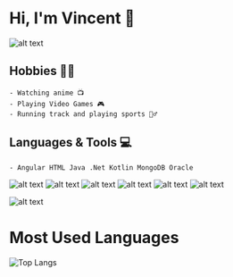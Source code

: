 # Hi, I'm Vincent 👋

![alt text](https://i.gifer.com/origin/da/dae1034cb948457274a7aed2a2f65f59_w200.gif "Naruto")

## Hobbies 🐱‍🏍
    - Watching anime 📺
    - Playing Video Games 🎮
    - Running track and playing sports 🏃‍♂️
## Languages & Tools 💻
    - Angular HTML Java .Net Kotlin MongoDB Oracle 
![alt text](https://angular.io/assets/images/logos/angularjs/AngularJS-Shield.svg "Angular") ![alt text](https://www.w3.org/html/logo/downloads/HTML5_Badge_512.png "HTML") ![alt text](https://c8.alamy.com/comp/PH8262/java-logo-illustration-programming-technology-PH8262.jpg "Java") ![alt text](https://upload.wikimedia.org/wikipedia/commons/thumb/e/ee/.NET_Core_Logo.svg/2048px-.NET_Core_Logo.svg.png ".Net") ![alt text](https://g.foolcdn.com/art/companylogos/square/mdb.png "MongoDB") ![alt text](https://www.vectorlogo.zone/logos/nodejs/nodejs-ar21.png "Node JS")

![alt text](https://i.pinimg.com/originals/bc/91/d4/bc91d497bcc95f36e62dd9156aee0d9b.gif "Dance")
# Most Used Languages
![Top Langs](https://github-readme-stats.vercel.app/api/top-langs/?username=VIrobun&layout=compact)
<!--
**VIrobun/VIrobun** is a ✨ _special_ ✨ repository because its `README.md` (this file) appears on your GitHub profile.

Here are some ideas to get you started:

- 🔭 I’m currently working on ...
- 🌱 I’m currently learning ...
- 👯 I’m looking to collaborate on ...
- 🤔 I’m looking for help with ...
- 💬 Ask me about ...
- 📫 How to reach me: ...
- 😄 Pronouns: ...
- ⚡ Fun fact: ...
-->
